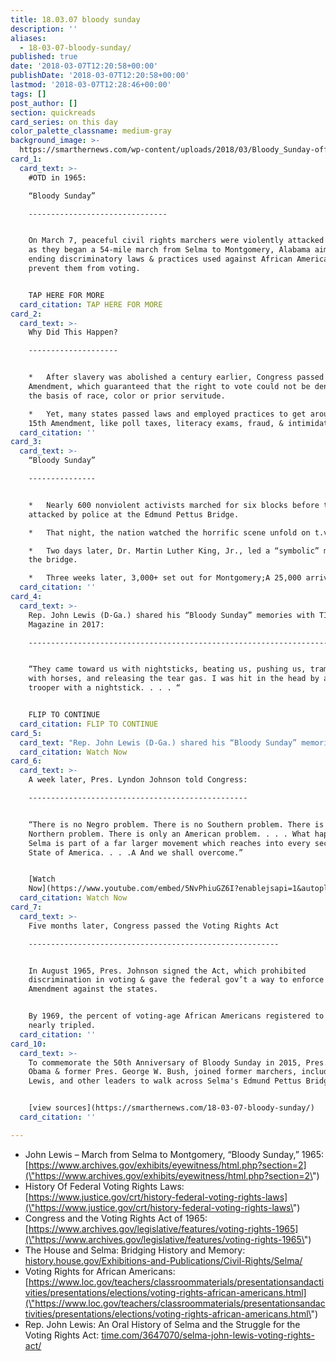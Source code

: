```yaml
---
title: 18.03.07 bloody sunday
description: ''
aliases:
  - 18-03-07-bloody-sunday/
published: true
date: '2018-03-07T12:20:58+00:00'
publishDate: '2018-03-07T12:20:58+00:00'
lastmod: '2018-03-07T12:28:46+00:00'
tags: []
post_author: []
section: quickreads
card_series: on this day
color_palette_classname: medium-gray
background_image: >-
  https://smarthernews.com/wp-content/uploads/2018/03/Bloody_Sunday-officers_await_demonstrators.jpeg
card_1:
  card_text: >-
    #OTD in 1965:  

    “Bloody Sunday”

    -------------------------------


    On March 7, peaceful civil rights marchers were violently attacked by police
    as they began a 54-mile march from Selma to Montgomery, Alabama aimed at
    ending discriminatory laws & practices used against African Americans to
    prevent them from voting.


    TAP HERE FOR MORE
  card_citation: TAP HERE FOR MORE
card_2:
  card_text: >-
    Why Did This Happen?

    --------------------


    *   After slavery was abolished a century earlier, Congress passed the 15th
    Amendment, which guaranteed that the right to vote could not be denied on
    the basis of race, color or prior servitude.

    *   Yet, many states passed laws and employed practices to get around the
    15th Amendment, like poll taxes, literacy exams, fraud, & intimidation.
  card_citation: ''
card_3:
  card_text: >-
    “Bloody Sunday”

    ---------------


    *   Nearly 600 nonviolent activists marched for six blocks before they were
    attacked by police at the Edmund Pettus Bridge.

    *   That night, the nation watched the horrific scene unfold on t.v.

    *   Two days later, Dr. Martin Luther King, Jr., led a “symbolic” march to
    the bridge.

    *   Three weeks later, 3,000+ set out for Montgomery;A 25,000 arrived.
  card_citation: ''
card_4:
  card_text: >-
    Rep. John Lewis (D-Ga.) shared his “Bloody Sunday” memories with TIME
    Magazine in 2017:

    ---------------------------------------------------------------------------------------


    “They came toward us with nightsticks, beating us, pushing us, trampling us
    with horses, and releasing the tear gas. I was hit in the head by a state
    trooper with a nightstick. . . . “


    FLIP TO CONTINUE
  card_citation: FLIP TO CONTINUE
card_5:
  card_text: "Rep. John Lewis (D-Ga.) shared his “Bloody Sunday” memories with TIME Magazine in 2017:n---------------------------------------------------------------------------------------nn“I suffered a concussion on the bridge, and I thought I was going to die that day. I saw death. Fifty years later, I still donax19t remember how I made it through the streets of Selma back to Brown Chapel that evening.”nn[Watch Now](https://www.youtube.com/embed/DRwnXUbJdfg?enablejsapi=1&autoplay=1&rel=0)"
  card_citation: Watch Now
card_6:
  card_text: >-
    A week later, Pres. Lyndon Johnson told Congress:

    -------------------------------------------------


    “There is no Negro problem. There is no Southern problem. There is no
    Northern problem. There is only an American problem. . . . What happened in
    Selma is part of a far larger movement which reaches into every section and
    State of America. . . .A And we shall overcome.”


    [Watch
    Now](https://www.youtube.com/embed/5NvPhiuGZ6I?enablejsapi=1&autoplay=1&rel=0)
  card_citation: Watch Now
card_7:
  card_text: >-
    Five months later, Congress passed the Voting Rights Act

    --------------------------------------------------------


    In August 1965, Pres. Johnson signed the Act, which prohibited
    discrimination in voting & gave the federal gov’t a way to enforce the 15th
    Amendment against the states.


    By 1969, the percent of voting-age African Americans registered to vote
    nearly tripled.
  card_citation: ''
card_10:
  card_text: >-
    To commemorate the 50th Anniversary of Bloody Sunday in 2015, Pres. Barack
    Obama & former Pres. George W. Bush, joined former marchers, including Rep.
    Lewis, and other leaders to walk across Selma's Edmund Pettus Bridge.


    [view sources](https://smarthernews.com/18-03-07-bloody-sunday/)
  card_citation: ''

---
```

*   John Lewis – March from Selma to Montgomery, “Bloody Sunday,” 1965: [https://www.archives.gov/exhibits/eyewitness/html.php?section=2](\"https://www.archives.gov/exhibits/eyewitness/html.php?section=2\")
*   History Of Federal Voting Rights Laws: [https://www.justice.gov/crt/history-federal-voting-rights-laws](\"https://www.justice.gov/crt/history-federal-voting-rights-laws\")
*   Congress and the Voting Rights Act of 1965: [https://www.archives.gov/legislative/features/voting-rights-1965](\"https://www.archives.gov/legislative/features/voting-rights-1965\")
*   The House and Selma: Bridging History and Memory: [history.house.gov/Exhibitions-and-Publications/Civil-Rights/Selma/](\"http://history.house.gov/Exhibitions-and-Publications/Civil-Rights/Selma/\")
*   Voting Rights for African Americans: [https://www.loc.gov/teachers/classroommaterials/presentationsandactivities/presentations/elections/voting-rights-african-americans.html](\"https://www.loc.gov/teachers/classroommaterials/presentationsandactivities/presentations/elections/voting-rights-african-americans.html\")
*   Rep. John Lewis: An Oral History of Selma and the Struggle for the Voting Rights Act: [time.com/3647070/selma-john-lewis-voting-rights-act/](\"http://time.com/3647070/selma-john-lewis-voting-rights-act/\")